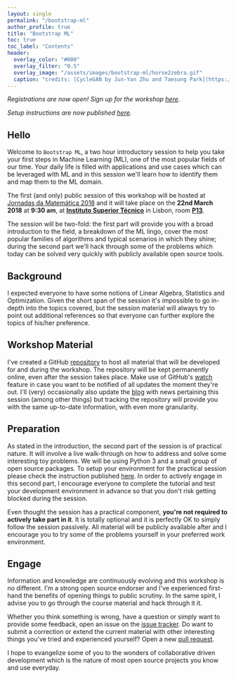 ```yaml
---
layout: single
permalink: "/bootstrap-ml"
author_profile: true
title: "Bootstrap ML"
toc: true
toc_label: "Contents"
header:
  overlay_color: "#000"
  overlay_filter: "0.5"
  overlay_image: "/assets/images/bootstrap-ml/horse2zebra.gif"
  caption: "credits: [CycleGAN by Jun-Yan Zhu and Taesung Park](https://github.com/junyanz/CycleGAN)"
---
```


*Registrations are now open! Sign up for the workshop [here](https://docs.google.com/forms/d/e/1FAIpQLScrPVefh149qN2JXY1cGvSNBNaVMaa-T6xyPDD8vgLJubw-9Q/viewform)*.

*Setup instructions are now published [here](https://github.com/SergioRAgostinho/bootstrap-ml/blob/master/setup.ipynb).*

## Hello

Welcome to `Bootstrap ML`, a two hour introductory session to help you take your first steps in Machine Learning (ML), one of the most popular fields of our time. Your daily life is filled with applications and use cases which can be leveraged with ML and in this session we'll learn how to identify them and map them to the ML domain.

The first (and only) public session of this workshop will be hosted at [Jornadas da Matemática 2018](http://nmath.tecnico.ulisboa.pt/jmatematica18/) and it will take place on the **22nd March 2018** at **9:30 am**, at [**Instituto Superior Técnico**](https://tecnico.ulisboa.pt/en/) in Lisbon, room [**P13**](https://fenix.tecnico.ulisboa.pt/spaces-view/view/2448131363500).

The session will be two-fold: the first part will provide you with a broad introduction to the field, a breakdown of the ML lingo, cover the most popular families of algorithms and typical scenarios in which they shine; during the second part we'll hack through some of the problems which today can be solved very quickly with publicly available open source tools.

## Background

I expected everyone to have some notions of Linear Algebra, Statistics and Optimization. Given the short span of the session it's impossible to go in-depth into the topics covered, but the session material will always try to point out additional references so that everyone can further explore the topics of his/her preference.

## Workshop Material

I've created a GitHub [repository](https://github.com/SergioRAgostinho/bootstrap-ml) to host all material that will be developed for and during the workshop. The repository will be kept permanently online, even after the session takes place. Make use of GitHub's [watch](https://help.github.com/articles/be-social/#watch-a-project) feature in case you want to be notified of all updates the moment they're out. I'll (very) occasionally also update the [blog](http://sergioagostinho.com/blog) with news pertaining this session (among other things) but tracking the repository will provide you with the same up-to-date information, with even more granularity.

## Preparation

As stated in the introduction, the second part of the session is of practical nature. It will involve a live walk-through on how to address and solve some interesting toy problems. We will be using Python 3 and a small group of open source packages. To setup your environment for the practical session please check the instruction published [here](https://github.com/SergioRAgostinho/bootstrap-ml/blob/master/setup.ipynb). In order to actively engage in this second part, I encourage everyone to complete the tutorial and test your development environment in advance so that you don't risk getting blocked during the session.

Even thought the session has a practical component, **you're not required to actively take part in it**. It is totally optional and it is perfectly OK to simply follow the session passively. All material will be publicly available after and I encourage you to try some of the problems yourself in your preferred work environment.

## Engage

Information and knowledge are continuously evolving and this workshop is no different. I'm a strong open source endorser and I've experienced first-hand the benefits of opening things to public scrutiny. In the same spirit, I advise you to go through the course material and hack through it it.

Whether you think something is wrong, have a question or simply want to provide some feedback, open an issue on the [issue tracker](https://github.com/SergioRAgostinho/bootstrap-ml/issues). Do want to submit a correction or extend the current material with other interesting things you've tried and experienced yourself? Open a new [pull request](https://github.com/SergioRAgostinho/bootstrap-ml/pulls).

I hope to evangelize some of you to the wonders of collaborative driven development which is the nature of most open source projects you know and use everyday.
